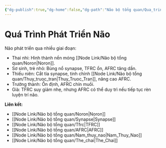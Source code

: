 ```yaml
---
{"dg-publish":true,"dg-home":false,"dg-path":"Não bộ tổng quan/Qua_trinh_phat_trien_nao.md","permalink":"/nao-bo-tong-quan/qua-trinh-phat-trien-nao/","dgPassFrontmatter":true,"noteIcon":"","created":"2025-01-01T22:47:22.351+07:00","updated":"2025-01-01T22:49:30.737+07:00"}
---
```


# Quá Trình Phát Triển Não

Não phát triển qua nhiều giai đoạn:  
- Thai nhi: Hình thành nền móng [[Node Link/Não bộ tổng quan/Noron\|Noron]].
- Sơ sinh, trẻ nhỏ: Bùng nổ synapse, TFRC ổn, AFRC tăng dần.
- Thiếu niên: Cắt tỉa synapse, tinh chỉnh [[Node Link/Não bộ tổng quan/Thuy_truoc_tran\|Thuy_Truoc_Tran]], nâng cao AFRC.
- Trưởng thành: Ổn định, AFRC chín muồi.
- Già: TFRC suy giảm nhẹ, nhưng AFRC có thể duy trì nếu tiếp tục rèn luyện trí não.

**Liên kết:**
- [[Node Link/Não bộ tổng quan/Noron\|Noron]]
- [[Node Link/Não bộ tổng quan/Synapse\|Synapse]]
- [[Node Link/Não bộ tổng quan/Tfrc\|TFRC]]
- [[Node Link/Não bộ tổng quan/AFRC\|AFRC]]
- [[Node Link/Não bộ tổng quan/Nam_thuy_nao\|Nam_Thuy_Nao]]
- [[Node Link/Não bộ tổng quan/The_chai\|The_Chai]]